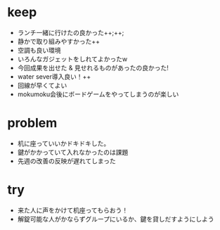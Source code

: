 # keep
- ランチ一緒に行けたの良かった++;++;
- 静かで取り組みやすかった++
- 空調も良い環境
- いろんなガジェットをしれてよかったw
- 今回成果を出せた & 見せれるものがあったの良かった!
- water sever導入良い！++
- 回線が早くてよい
- mokumoku会後にボードゲームをやってしまうのが楽しい

# problem
- 机に座っていいかドキドキした。
- 鍵がかかっていて入れなかったのは課題
- 先週の改善の反映が遅れてしまった

# try
- 来た人に声をかけて机座ってもらおう！
- 解錠可能な人がかならずグループにいるか、鍵を貸しだすようにしよう
